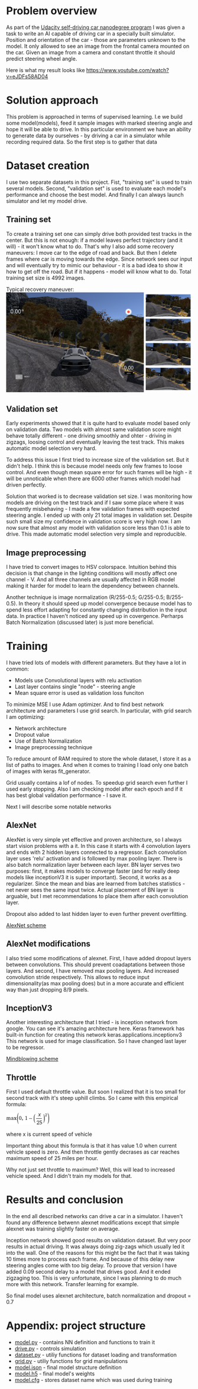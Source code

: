 # Problem overview
As part of the [Udacity self-driving car nanodegree program](http://udacity.com/drive) I was given a task to write an AI capable of driving car in a specially built simulator. Position and orientation of the car - those are parameters unknown to the model. It only allowed to see an image from the frontal camera mounted on the car. Given an image from a camera and constant throttle it should predict steering wheel angle. 

Here is what my result looks like
https://www.youtube.com/watch?v=eJDFs58AD04

# Solution approach
This problem is approached in terms of supervised learning. I.e we build some model(models), feed it sample images with marked steering angle and hope it will be able to drive. In this particular environment we have an ability to generate data by ourselves - by driving a car in a simulator while recording required data. So the first step is to gather that data

# Dataset creation
I use two separate datasets in this project. Fist, "training set" is used to train several models. Second, "validation set" is used to evaluate each model's performance and choose the best model. And finally I can always launch simulator and let my model drive.

## Training set
To create a training set one can simply drive both provided test tracks in the center. But this is not enough: if a model leaves perfect trajectory (and it will) - it won't know what to do. That's why I also add some recovery maneuvers:
I move car to the edge of road and back. But then I delete frames where car is moving towards the edge. Since network sees our input and will eventually try to mimic our behaviour - it is a bad idea to show it how to get off the road. But if it happens - model will know what to do. Total training set size is 4992 images.

Typical recovery maneuver:
![](img/Recovery.png)

## Validation set
Early experiments showed that it is quite hard to evaluate model based only on validation data. Two models with almost same validation score might behave totally different - one driving smoothly and ohter - driving in zigzags, loosing control and eventually leaving the test track. This makes automatic model selection very hard. 

To address this issue I first tried to increase size of the validation set. But it didn't help. I think this is because model needs only few frames to loose control. And even though mean square error for such frames will be high - it will be unnoticable when there are 6000 other frames which model had driven perfectly.

Solution that worked is to decrease validation set size. I was monitoring how models are driving on the test track and if I saw some place where it was frequently misbehaving - I made a few validation frames with expected steering angle. 
I ended up with only 21 total images in validation set. Despite such small size my confidence in validation score is very high now. I am now sure that almost any model with validation score less than 0.1 is able to drive. This made automatic model selection very simple and reproducible.

## Image preprocessing
I have tried to convert images to HSV colorspace. Intuition behind this decision is that change in the lighting conditions will mostly affect one channel - V. And all three channels are usually affected in RGB model making it harder for model to learn the dependency between channels. 

Another technique is image normalization (R/255-0.5; G/255-0.5; B/255-0.5). In theory it should speed up model convergence because model has to spend less effort adapting for constantly changing distribution in the input data. In practice I haven't noticed any speed up in covergence. Perharps Batch Normalization (discussed later) is just more beneficial.

# Training
I have tried lots of models with different parameters. But they have a lot in common:
- Models use Convolutional layers with relu activation
- Last layer contains single "node" - steering angle
- Mean square error is used as validation loss funciton

To minimize MSE I use Adam optimizer. And to find best network architecture and parameters I use grid search. In particular, with grid search I am optimizing:
- Network architecture
- Dropout value
- Use of Batch Normalization
- Image preprocessing technique

To reduce amount of RAM required to store the whole dataset, I store it as a list of paths to images. And when it comes to training I load only one batch of images with keras fit_generator.

Grid usually contains a lof of nodes. To speedup grid search even further I used early stopping. Also I am checking model after each epoch and if it has best global validation performance - I save it.

Next I will describe some notable networks

## AlexNet
AlexNet is very simple yet effective and proven architecture, so I always start vision problems with a it. In this case it starts with 4 convolution layers and ends with 2 hidden layers connected to a regressor. Each convolution layer uses 'relu' activation and is followed by max pooling layer. There is also batch normalization layer between each layer. BN layer serves two purposes: first, it makes models to converge faster (and for really deep models like inceptionV3 it is super important). Second, it works as a regularizer. Since the mean and bias are learned from batches statistics - net never sees the same input twice. Actual placement of BN layer is arguable, but I met recommendations to place them after each convolution layer.

Dropout also added to last hidden layer to even further prevent overfitting.

[AlexNet scheme](img/alexnet.png)

## AlexNet modifications
I also tried some modifications of alexnet. First, I have added dropout layers between convolutions. This should prevent coadaptations between those layers. And second, I have removed max pooling layers. And increased convolution stride respectively. This allows to reduce input dimensionality(as max pooling does) but in a more accurate and efficient way than just dropping 8/9 pixels.

## InceptionV3
Another interesting architecture that I tried - is inception network from google. You can see it's amazing architecture here. Keras framework has built-in function for creating this network keras.applications.inceptionv3
This network is used for image classification. So I have changed last layer to be regressor.

[Mindblowing scheme](img/inception.png)

## Throttle
First I used default throttle value. But soon I realized that it is too small for second track with it's steep uphill climbs. So I came with this empirical formula:

![](img/throttle.gif)

where x is current speed of vehicle

Important thing about this formula is that it has value 1.0 when current vehicle speed is zero. And then throttle gently decrases as car reaches maximum speed of 25 miles per hour. 

Why not just set throttle to maximum? Well, this will lead to increased vehicle speed. And I didn't train my models for that.

# Results and conclusion
In the end all described networks can drive a car in a simulator. I haven't found any difference betwenn alexnet modifications except that simple alexnet was training slightly faster on average.

Inception network showed good results on validation dataset. But very poor results in actual driving. It was always doing zig-zags which usually led it into the wall. One of the reasons for this might be the fact that it was taking 10 times more to process each frame. And because of this delay new steering angles come with too big delay. To proove that version I have added 0.09 second delay to a model that drives good. And it ended zigzaging too. This is very unfortunate, since I was planning to do much more with this network. Transfer learning for example.

So final model uses alexnet architecture, batch normalization and dropout = 0.7

# Appendix: project structure
* [model.py](model.py) - contains NN definition and functions to train it
* [drive.py](drive.py) - controls simulation
* [dataset.py](dataset.py) - utiliy functions for dataset loading and transformation
* [grid.py](grid.py) - utiliy functions for grid manipulations
* [model.json](model.json) - final model structure definition
* [model.h5](model.h5) - final model's weights
* [model.cfg](model.cfg) - stores dataset name which was used during training
